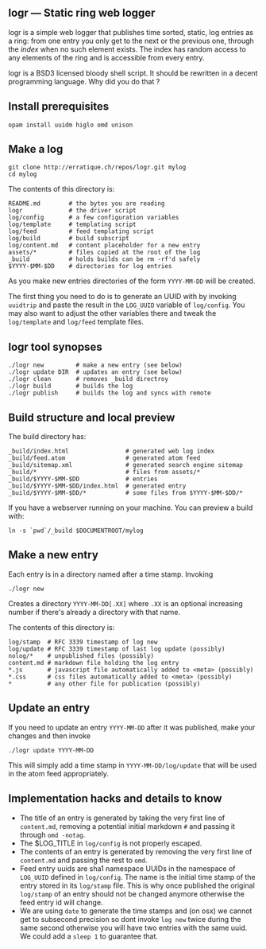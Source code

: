 logr — Static ring web logger
-----------------------------------------------------------------------------

logr is a simple web logger that publishes time sorted, static, log
entries as a ring: from one entry you only get to the next or the
previous one, through the *index* when no such element exists. The
index has random access to any elements of the ring and is accessible
from every entry.

logr is a BSD3 licensed bloody shell script. It should be rewritten in
a decent programming language. Why did you do that ?

## Install prerequisites

    opam install uuidm higlo omd unison
    
## Make a log 

    git clone http://erratique.ch/repos/logr.git mylog
    cd mylog
    
The contents of this directory is:

    README.md        # the bytes you are reading
    logr             # the driver script
    log/config       # a few configuration variables
    log/template     # templating script
    log/feed         # feed templating script
    log/build        # build subscript
    log/content.md   # content placeholder for a new entry
    assets/*         # files copied at the root of the log
    _build           # holds builds can be rm -rf'd safely
    $YYYY-$MM-$DD    # directories for log entries

As you make new entries directories of the form `YYYY-MM-DD` will be 
created.

The first thing you need to do is to generate an UUID with by invoking
`uuidtrip` and paste the result in the `LOG_UUID` variable of
`log/config`. You may also want to adjust the other variables there
and tweak the `log/template` and `log/feed` template files.

## logr tool synopses

    ./logr new         # make a new entry (see below)
    ./logr update DIR  # updates an entry (see below)
    ./logr clean       # removes _build directroy 
    ./logr build       # builds the log
    ./logr publish     # builds the log and syncs with remote

## Build structure and local preview

The build directory has:

    _build/index.html                # generated web log index 
    _build/feed.atom                 # generated atom feed
    _build/sitemap.xml               # generated search engine sitemap
    _build/*                         # files from assets/* 
    _build/$YYYY-$MM-$DD             # entries
    _build/$YYYY-$MM-$DD/index.html  # generated entry 
    _build/$YYYY-$MM-$DD/*           # some files from $YYYY-$MM-$DD/* 
    
If you have a webserver running on your machine. You can preview a build
with: 

    ln -s `pwd`/_build $DOCUMENTROOT/mylog 
            
## Make a new entry

Each entry is in a directory named after a time stamp. Invoking

    ./logr new 

Creates a directory `YYYY-MM-DD[.XX]` where `.XX` is an optional
increasing number if there's already a directory with that name.

The contents of this directory is:

    log/stamp  # RFC 3339 timestamp of log new 
    log/update # RFC 3339 timestamp of last log update (possibly)
    nolog/*    # unpublished files (possibly)
    content.md # markdown file holding the log entry 
    *.js       # javascript file automatically added to <meta> (possibly)
    *.css      # css files automatically added to <meta> (possibly)
    *          # any other file for publication (possibly)
    
## Update an entry 

If you need to update an entry `YYYY-MM-DD` after it was published,
make your changes and then invoke

    ./logr update YYYY-MM-DD
    
This will simply add a time stamp in `YYYY-MM-DD/log/update` that
will be used in the atom feed appropriately. 

## Implementation hacks and details to know 

* The title of an entry is generated by taking the very first line 
  of `content.md`, removing a potential initial markdown `#` and
  passing it through `omd -notag`.
* The $LOG_TITLE in `log/config` is not properly escaped.
* The contents of an entry is generated by removing the very first
  line of `content.md` and passing the rest to `omd`.
* Feed entry uuids are sha1 namespace UUIDs in the namespace of `LOG_UUID`
  defined in `log/config`. The name is the initial time stamp of the 
  entry stored in its `log/stamp` file. This is why once published the 
  original `log/stamp` of an entry should not be changed anymore otherwise 
  the feed entry id will change.
* We are using `date` to generate the time stamps and (on osx) we
  cannot get to subsecond precision so dont invoke `log new` twice
  during the same second otherwise you will have two entries with the
  same uuid. We could add a `sleep 1` to guarantee that. 
